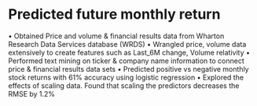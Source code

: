 # Predicted future monthly return

•	Obtained Price and volume & financial results data from Wharton Research Data Services database (WRDS)
•	Wrangled price, volume data extensively to create features such as Last_6M change, Volume relativity
•	Performed text mining on ticker & company name information to connect price & financial results data sets
•	Predicted positive vs negative monthly stock returns with 61% accuracy using logistic regression
•	Explored the effects of scaling data. Found that scaling the predictors decreases the RMSE by 1.2%
